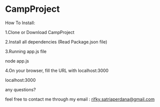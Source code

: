 # CampProject
How To Install:

1.Clone or Download CampProject

2.Install all dependencies (Read Package.json file)

3.Running app.js file

node app.js

4.On your browser, fill the URL with localhost:3000

localhost:3000

any questions?

feel free to contact me through my email : rifky.satriaperdana@gmail.com
